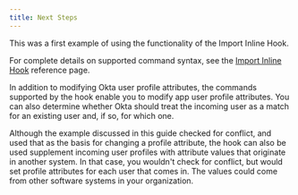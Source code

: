 ```yaml
---
title: Next Steps
---
```


This was a first example of using the functionality of the Import Inline Hook.

For complete details on supported command syntax, see the [Import Inline Hook](/use_cases/inline_hooks/import_hook/import_hook/) reference page.

In addition to modifying Okta user profile attributes, the commands supported by the hook enable you to modify app user profile attributes. You can also determine whether Okta should treat the incoming user as a match for an existing user and, if so, for which one.

Although the example discussed in this guide checked for conflict, and used that as the basis for changing a profile attribute, the hook can also be used supplement incoming user profiles with attribute values that originate in another system. In that case, you wouldn't check for conflict, but would set profile attributes for each user that comes in. The values could come from other software systems in your organization.


